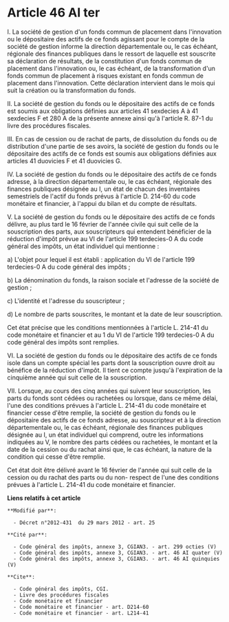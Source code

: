 # Article 46 AI ter

I. La société de gestion d'un fonds commun de placement dans l'innovation ou le dépositaire des actifs de ce fonds agissant
pour le compte de la société de gestion informe la direction départementale ou, le cas échéant, régionale des finances
publiques dans le ressort de laquelle est souscrite sa déclaration de résultats, de la constitution d'un fonds commun de
placement dans l'innovation ou, le cas échéant, de la transformation d'un fonds commun de placement à risques existant en
fonds commun de placement dans l'innovation. Cette déclaration intervient dans le mois qui suit la création ou la
transformation du fonds. 

II. La société de gestion du fonds ou le dépositaire des actifs de ce fonds est soumis aux obligations définies aux articles
41 sexdecies A à 41 sexdecies F et 280 A de la présente annexe ainsi qu'à l'article R. 87-1 du livre des procédures
fiscales. 

III. En cas de cession ou de rachat de parts, de dissolution du fonds ou de distribution d'une partie de ses avoirs, la
société de gestion du fonds ou le dépositaire des actifs de ce fonds est soumis aux obligations définies aux articles 41
duovicies F et 41 duovicies G. 

IV. La société de gestion du fonds ou le dépositaire des actifs de ce fonds adresse, à la direction départementale ou, le cas
échéant, régionale des finances publiques désignée au I, un état de chacun des inventaires semestriels de l'actif du fonds
prévus à l'article D. 214-60 du code monétaire et financier, à l'appui du bilan et du compte de résultats. 

V. La société de gestion du fonds ou le dépositaire des actifs de ce fonds délivre, au plus tard le 16 février de l'année
civile qui suit celle de la souscription des parts, aux souscripteurs qui entendent bénéficier de la réduction d'impôt prévue
au VI de l'article 199 terdecies-0 A du code général des impôts, un état individuel qui mentionne : 

a) L'objet pour lequel il est établi : application du VI de l'article 199 terdecies-0 A du code général des impôts ; 

b) La dénomination du fonds, la raison sociale et l'adresse de la société de gestion ; 

c) L'identité et l'adresse du souscripteur ; 

d) Le nombre de parts souscrites, le montant et la date de leur souscription. 

Cet état précise que les conditions mentionnées à l'article L. 214-41 du code monétaire et financier et au 1 du VI de
l'article 199 terdecies-0 A du code général des impôts sont remplies. 

VI. La société de gestion du fonds ou le dépositaire des actifs de ce fonds isole dans un compte spécial les parts dont la
souscription ouvre droit au bénéfice de la réduction d'impôt. Il tient ce compte jusqu'à l'expiration de la cinquième année
qui suit celle de la souscription. 

VII. Lorsque, au cours des cinq années qui suivent leur souscription, les parts du fonds sont cédées ou rachetées ou lorsque,
dans ce même délai, l'une des conditions prévues à l'article L. 214-41 du code monétaire et financier cesse d'être remplie,
la société de gestion du fonds ou le dépositaire des actifs de ce fonds adresse, au souscripteur et à la direction
départementale ou, le cas échéant, régionale des finances publiques désignée au I, un état individuel qui comprend, outre les
informations indiquées au V, le nombre des parts cédées ou rachetées, le montant et la date de la cession ou du rachat ainsi
que, le cas échéant, la nature de la condition qui cesse d'être remplie. 

Cet état doit être délivré avant le 16 février de l'année qui suit celle de la cession ou du rachat des parts ou du non-
respect de l'une des conditions prévues à l'article L. 214-41 du code monétaire et financier.

**Liens relatifs à cet article**

	**Modifié par**:

	  - Décret n°2012-431  du 29 mars 2012 - art. 25

	**Cité par**:

	  - Code général des impôts, annexe 3, CGIAN3. - art. 299 octies (V)
	  - Code général des impôts, annexe 3, CGIAN3. - art. 46 AI quater (V)
	  - Code général des impôts, annexe 3, CGIAN3. - art. 46 AI quinquies (V)

	**Cite**:

	  - Code général des impôts, CGI.
	  - Livre des procédures fiscales
	  - Code monétaire et financier
	  - Code monétaire et financier - art. D214-60
	  - Code monétaire et financier - art. L214-41
